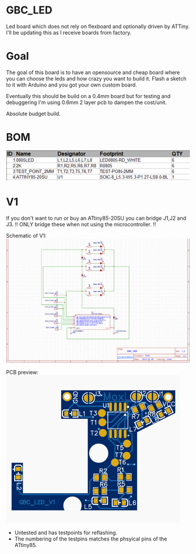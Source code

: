 # GBC_LED
Led board which does not rely on flexboard and optionally driven by ATTiny.
I'll be updating this as I receive boards from factory.

# Goal
The goal of this board is to have an opensource and cheap board 
where you can choose the leds and how crazy you want to build it.
Flash a sketch to it with Arduino and you got your own custom board.

Eventually this should be build on a 0.4mm board but for testing and
debuggering I'm using 0.6mm 2 layer pcb to dampen the cost/unit.

Absolute budget build.
# BOM

![BOM image](https://github.com/moxl-420/GBC_LED/blob/main/V1_BOM.PNG)

# V1
If you don't want to run or buy an ATtiny85-20SU you can bridge J1,J2 and J3.
!! ONLY bridge these when not using the microcontroller. !!

Schematic of V1:
![Schematic](https://github.com/moxl-420/GBC_LED/blob/main/V1_2.PNG)

PCB preview:
![pcb](https://github.com/moxl-420/GBC_LED/blob/main/v1_preview.PNG)
- Untested and has testpoints for reflashing.
- The numbering of the testpins matches the phsyical pins of the ATtiny85.

